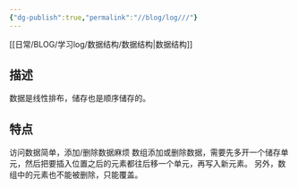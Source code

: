```yaml
---
{"dg-publish":true,"permalink":"//blog/log///"}
---
```


[[日常/BLOG/学习log/数据结构/数据结构\|数据结构]]
## 描述
数据是线性排布，储存也是顺序储存的。

## 特点
访问数据简单，添加/删除数据麻烦
数组添加或删除数据，需要先多开一个储存单元，然后把要插入位置之后的元素都往后移一个单元，再写入新元素。
另外，数组中的元素也不能被删除，只能覆盖。